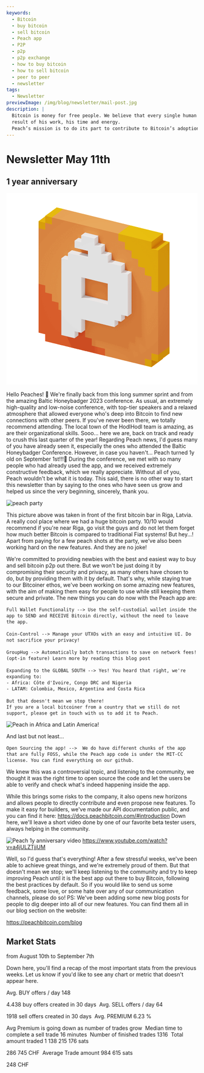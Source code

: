 ```yaml
---
keywords:
  - Bitcoin
  - buy bitcoin
  - sell bitcoin
  - Peach app
  - P2P
  - p2p
  - p2p exchange
  - how to buy bitcoin
  - how to sell bitcoin
  - peer to peer
  - newsletter
tags:
  - Newsletter
previewImage: /img/blog/newsletter/mail-post.jpg
description: |
  Bitcoin is money for free people. We believe that every single human being has the right to choose which money he uses to store his wealth, the
  result of his work, his time and energy.
  Peach’s mission is to do its part to contribute to Bitcoin’s adoption in the hands of the people.
---
```

# Newsletter May 11th
## 1 year anniversary

![peachy peach bitcoin gif](/img/blog/newsletter/gif-peach.gif)

Hello Peaches! 🍑
We're finally back from this long summer sprint and from the amazing Baltic Honeybadger 2023 conference.
As usual, an extremely high-quality and low-noise conference, with top-tier speakers and a relaxed atmosphere that allowed everyone who's deep into Bitcoin to find new connections with other peers.
If you've never been there, we totally recommend attending. The local town of the HodlHodl team is amazing, as are their organizational skills.
Sooo... here we are, back on track and ready to crush this last quarter of the year!
Regarding Peach news, I'd guess many of you have already seen it, especially the ones who attended the Baltic Honeybadger Conference. However, in case you haven't...
Peach turned 1y old on September 1st!!!🎂
During the conference, we met with so many people who had already used the app, and we received extremely constructive feedback, which we really appreciate. Without all of you, Peach wouldn't be what it is today.
This said, there is no other way to start this newsletter than by saying to the ones who have seen us grow and helped us since the very beginning, sincerely, thank you.

![peach party](https://img.mailinblue.com/5647291/images/content_library/original/64f9baaacf47e56e5c144ce8.jpeg)

This picture above was taken in front of the first bitcoin bar in Riga, Latvia. A really cool place where we had a huge bitcoin party. 10/10 would recommend if you're near Riga, go visit the guys and do not let them forget how much better Bitcoin is compared to traditional Fiat systems!
But hey...! Apart from paying for a few peach shots at the party, we've also been working hard on the new features. And they are no joke!

We're committed to providing newbies with the best and easiest way to buy and sell bitcoin p2p out there.
But we won't be just doing it by compromising their security and privacy, as many others have chosen to do, but by providing them with it by default.
That's why, while staying true to our Bitcoiner ethos, we've been working on some amazing new features, with the aim of making them easy for people to use while still keeping them secure and private. The new things you can do now with the Peach app are:


    Full Wallet Functionality --> Use the self-custodial wallet inside the app to SEND and RECEIVE Bitcoin directly, without the need to leave the app.
     
    Coin-Control --> Manage your UTXOs with an easy and intuitive UI. Do not sacrifice your privacy!
     
    GroupHug --> Automatically batch transactions to save on network fees! (opt-in feature) Learn more by reading this blog post
     
    Expanding to the GLOBAL SOUTH --> Yes! You heard that right, we're expanding to:
    - Africa: Côte d'Ivoire, Congo DRC and Nigeria
    - LATAM: Colombia, Mexico, Argentina and Costa Rica

    But that doesn't mean we stop there!
    If you are a local bitcoiner from a country that we still do not support, please get in touch with us to add it to Peach.

![Peach in Africa and Latin America!](https://img.mailinblue.com/5647291/images/content_library/original/64f9c0ffe65d8946086ff941.jpg)

And last but not least...

    Open Sourcing the app! -->  We do have different chunks of the app that are fully FOSS, while the Peach app code is under the MIT-CC license. You can find everything on our github.

We knew this was a controversial topic, and listening to the community, we thought it was the right time to open source the code and let the users be able to verify and check what's indeed happening inside the app.

While this brings some risks to the company, it also opens new horizons and allows people to directly contribute and even propose new features.
To make it easy for builders, we've made our API documentation public, and you can find it here: https://docs.peachbitcoin.com/#introduction
Down here, we'll leave a short video done by one of our favorite beta tester users, always helping in the community.

![Peach 1y anniversary video](https://www.youtube.com/watch?v=a4jULZTjjUM)
https://www.youtube.com/watch?v=a4jULZTjjUM

Well, so I'd guess that's everything! After a few stressful weeks, we've been able to achieve great things, and we're extremely proud of them. But that doesn't mean we stop; we'll keep listening to the community and try to keep improving Peach until it is the best app out there to buy Bitcoin, following the best practices by default.
So if you would like to send us some feedback, some love, or some hate over any of our communication channels, please do so!
PS: We've been adding some new blog posts for people to dig deeper into all of our new features. You can find them all in our blog section on the website:

https://peachbitcoin.com/blog

## Market Stats

from August 10th to September 7th

Down here, you'll find a recap of the most important stats from the previous weeks. Let us know if you'd like to see any chart or metric that doesn't appear here.

 
Avg. BUY offers / day
148

4.438 buy offers created in 30 days
­
Avg. SELL offers / day
64

1918 sell offers created in 30 days
­
Avg. PREMIUM
6.23 %

Avg Premium is going down as number of trades grow
­
Median time to complete a sell trade
16 minutes
­
Number of finished trades
1316
­
Total amount traded
1 138 215 176 sats

286 745 CHF
­
Average Trade amount
984 615 sats

248 CHF
